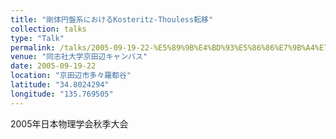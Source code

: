 ```yaml
---
title: "剛体円盤系におけるKosteritz-Thouless転移"
collection: talks
type: "Talk"
permalink: /talks/2005-09-19-22-%E5%89%9B%E4%BD%93%E5%86%86%E7%9B%A4%E7%B3%BB%E3%81%AB%E3%81%8A%E3%81%91%E3%82%8BKosteritz-T
venue: "同志社大学京田辺キャンパス"
date: 2005-09-19-22
location: "京田辺市多々羅都谷"
latitude: "34.8024294"
longitude: "135.769505"
---
```


2005年日本物理学会秋季大会
